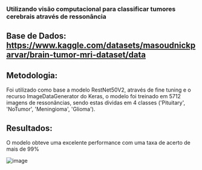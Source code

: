 ### Utilizando visão computacional para classificar tumores cerebrais através de ressonância

## Base de Dados: https://www.kaggle.com/datasets/masoudnickparvar/brain-tumor-mri-dataset/data

## Metodologia:
Foi utilizado como base a modelo RestNet50V2, através de fine tuning e o recurso ImageDataGenerator do Keras, o modelo foi treinado em 5712 imagens de ressonâncias, sendo estas dividas em 4 classes ('Pituitary', 'NoTumor', 'Meningioma', 'Glioma').

## Resultados:
O modelo obteve uma excelente performance com uma taxa de acerto de mais de 99%

![image](https://github.com/EvandroSanches/BrainTumor_CNN/assets/102191806/86f09d96-d5d9-40e6-bbab-60efb2044f99)
